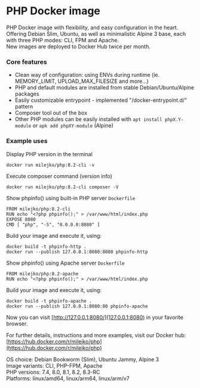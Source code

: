 PHP Docker image
================
PHP Docker image with flexibility, and easy configuration in the heart.<br>
Offering Debian Slim, Ubuntu, as well as minimalistic Alpine 3 base, each with three PHP modes: CLI, FPM and Apache.<br>
New images are deployed to Docker Hub twice per month.

### Core features ###
* Clean way of configuration: using ENVs during runtime (ie. MEMORY_LIMIT, UPLOAD_MAX_FILESIZE and more...)
* PHP and default modules are installed from stable Debian/Ubuntu/Alpine packages
* Easily customizable entrypoint - implemented "/docker-entrypoint.d/" pattern
* Composer tool out of the box
* Other PHP modules can be easily installed with `apt install phpX.Y-module` or `apk add phpXY-module` (Alpine)

### Example uses ###
Display PHP version in the terminal
```
docker run milejko/php:8.2-cli -v
```
Execute composer command (version info)
```
docker run milejko/php:8.2-cli composer -V
```

Show phpinfo() using built-in PHP server
`Dockerfile`
```
FROM milejko/php:8.2-cli
RUN echo "<?php phpinfo();" > /var/www/html/index.php
EXPOSE 8080
CMD [ "php", "-S", "0.0.0.0:8080" ]
```

Build your image and execute it, using:
```
docker build -t phpinfo-http .
docker run --publish 127.0.0.1:8080:8080 phpinfo-http
```

Show phpinfo() using Apache server
`Dockerfile`
```
FROM milejko/php:8.2-apache
RUN echo "<?php phpinfo();" > /var/www/html/index.php
```

Build your image and execute it, using:
```
docker build -t phpinfo-apache .
docker run --publish 127.0.0.1:8080:80 phpinfo-apache
```

Now you can visit [http://127.0.0.1:8080/](127.0.0.1:8080) in your favorite browser.

For further details, instructions and more examples, visit our Docker hub: [https://hub.docker.com/r/milejko/php](https://hub.docker.com/r/milejko/php)

OS choice: Debian Bookworm (Slim), Ubuntu Jammy, Alpine 3<br>
Image variants: CLI, PHP-FPM, Apache<br>
PHP versions: 7.4, 8.0, 8.1, 8.2, 8.3-RC<br>
Platforms: linux/amd64, linux/arm64, linux/arm/v7
